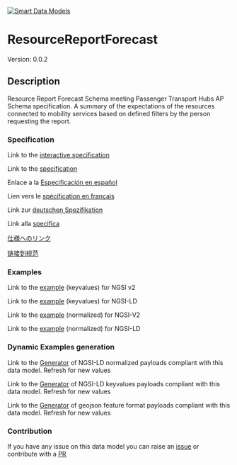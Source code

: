 [![Smart Data Models](https://smartdatamodels.org/wp-content/uploads/2022/01/SmartDataModels_logo.png "Logo")](https://smartdatamodels.org)
# ResourceReportForecast
Version: 0.0.2

## Description 

Resource Report Forecast Schema meeting Passenger Transport Hubs AP Schema specification. A summary of the expectations of the resources connected to mobility services based on defined filters by the person requesting the report.
### Specification

Link to the [interactive specification](https://swagger.lab.fiware.org/?url=https://smart-data-models.github.io/dataModel.OSLO/ResourceReportForecast/swagger.yaml)

Link to the [specification](https://github.com/smart-data-models/dataModel.OSLO/blob/master/ResourceReportForecast/doc/spec.md)

Enlace a la [Especificación en español](https://github.com/smart-data-models/dataModel.OSLO/blob/master/ResourceReportForecast/doc/spec_ES.md)

Lien vers le [spécification en français](https://github.com/smart-data-models/dataModel.OSLO/blob/master/ResourceReportForecast/doc/spec_FR.md)

Link zur [deutschen Spezifikation](https://github.com/smart-data-models/dataModel.OSLO/blob/master/ResourceReportForecast/doc/spec_DE.md)

Link alla [specifica](https://github.com/smart-data-models/dataModel.OSLO/blob/master/ResourceReportForecast/doc/spec_IT.md)

[仕様へのリンク](https://github.com/smart-data-models/dataModel.OSLO/blob/master/ResourceReportForecast/doc/spec_JA.md)

[链接到规范](https://github.com/smart-data-models/dataModel.OSLO/blob/master/ResourceReportForecast/doc/spec_ZH.md)
### Examples

Link to the [example](https://smart-data-models.github.io/dataModel.OSLO/ResourceReportForecast/examples/example.json) (keyvalues) for NGSI v2

Link to the [example](https://smart-data-models.github.io/dataModel.OSLO/ResourceReportForecast/examples/example.jsonld) (keyvalues) for NGSI-LD

Link to the [example](https://smart-data-models.github.io/dataModel.OSLO/ResourceReportForecast/examples/example-normalized.json) (normalized) for NGSI-V2

Link to the [example](https://smart-data-models.github.io/dataModel.OSLO/ResourceReportForecast/examples/example-normalized.jsonld) (normalized) for NGSI-LD
### Dynamic Examples generation

Link to the [Generator](https://smartdatamodels.org/extra/ngsi-ld_generator.php?schemaUrl=https://raw.githubusercontent.com/smart-data-models/dataModel.OSLO/master/ResourceReportForecast/schema.json&email=info@smartdatamodels.org) of NGSI-LD normalized payloads compliant with this data model. Refresh for new values

Link to the [Generator](https://smartdatamodels.org/extra/ngsi-ld_generator_keyvalues.php?schemaUrl=https://raw.githubusercontent.com/smart-data-models/dataModel.OSLO/master/ResourceReportForecast/schema.json&email=info@smartdatamodels.org) of NGSI-LD keyvalues payloads compliant with this data model. Refresh for new values

Link to the [Generator](https://smartdatamodels.org/extra/geojson_features_generator.php?schemaUrl=https://raw.githubusercontent.com/smart-data-models/dataModel.OSLO/master/ResourceReportForecast/schema.json&email=info@smartdatamodels.org) of geojson feature format payloads compliant with this data model. Refresh for new values
### Contribution

 If you have any issue on this data model you can raise an [issue](https://github.com/smart-data-models/dataModel.OSLO/issues)  or contribute with a [PR](https://github.com/smart-data-models/dataModel.OSLO/pulls)